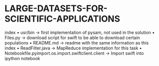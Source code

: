 # LARGE-DATASETS-FOR-SCIENTIFIC-APPLICATIONS
 index
•	usr/bin -> first implementation of pysam, not used in the solution
•	Files.py -> download script for swift to be able to download certain populations
•	README.md -> readme with the same information as this index
•	ReadFilter.java -> MapReduce implementation for this task 
•	Notebookfile.pyimport.os.import.swiftclient.client -> Import swift into ipython notebook
